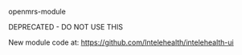 openmrs-module


DEPRECATED - DO NOT USE THIS

New module code at: https://github.com/Intelehealth/intelehealth-ui

